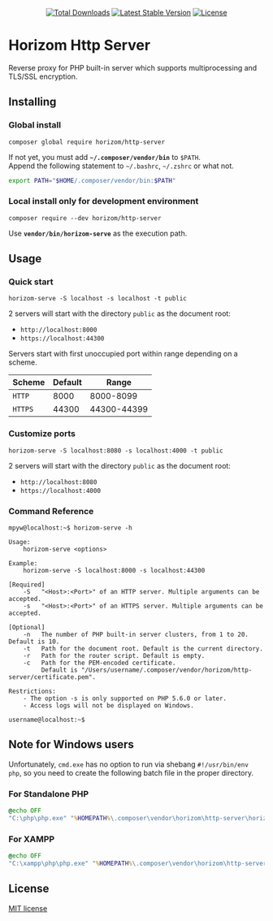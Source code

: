 <p align="center">
<a href="https://packagist.org/packages/horizom/http-server"><img src="https://poser.pugx.org/horizom/http-server/d/total.svg" alt="Total Downloads"></a>
<a href="https://packagist.org/packages/horizom/http-server"><img src="https://poser.pugx.org/horizom/http-server/v/stable.svg" alt="Latest Stable Version"></a>
<a href="https://packagist.org/packages/horizom/http-server"><img src="https://poser.pugx.org/horizom/http-server/license.svg" alt="License"></a>
</p>

# Horizom Http Server

Reverse proxy for PHP built-in server which supports multiprocessing and TLS/SSL encryption.

## Installing

### Global install

```shell script
composer global require horizom/http-server
```

If not yet, you must add **`~/.composer/vendor/bin`** to `$PATH`.  
Append the following statement to `~/.bashrc`, `~/.zshrc` or what not.

```bash
export PATH="$HOME/.composer/vendor/bin:$PATH"
```

### Local install only for development environment

```shell script
composer require --dev horizom/http-server
```

Use **`vendor/bin/horizom-serve`** as the execution path.

## Usage

### Quick start

```shell script
horizom-serve -S localhost -s localhost -t public
```

2 servers will start with the directory `public` as the document root:

- `http://localhost:8000`
- `https://localhost:44300`

Servers start with first unoccupied port within range depending on a scheme.

| Scheme  | Default | Range       |
| ------- | ------- | ----------- |
| `HTTP`  | 8000    | 8000-8099   |
| `HTTPS` | 44300   | 44300-44399 |

### Customize ports

```shell script
horizom-serve -S localhost:8080 -s localhost:4000 -t public
```

2 servers will start with the directory `public` as the document root:

- `http://localhost:8080`
- `https://localhost:4000`

### Command Reference

```ShellSession
mpyw@localhost:~$ horizom-serve -h

Usage:
    horizom-serve <options>

Example:
    horizom-serve -S localhost:8000 -s localhost:44300

[Required]
    -S   "<Host>:<Port>" of an HTTP server. Multiple arguments can be accepted.
    -s   "<Host>:<Port>" of an HTTPS server. Multiple arguments can be accepted.

[Optional]
    -n   The number of PHP built-in server clusters, from 1 to 20. Default is 10.
    -t   Path for the document root. Default is the current directory.
    -r   Path for the router script. Default is empty.
    -c   Path for the PEM-encoded certificate.
         Default is "/Users/username/.composer/vendor/horizom/http-server/certificate.pem".

Restrictions:
    - The option -s is only supported on PHP 5.6.0 or later.
    - Access logs will not be displayed on Windows.

username@localhost:~$
```

## Note for Windows users

Unfortunately, `cmd.exe` has no option to run via shebang `#!/usr/bin/env php`, so you need to create the following batch file in the proper directory.

### For Standalone PHP

```bat
@echo OFF
"C:\php\php.exe" "%HOMEPATH%\.composer\vendor\horizom\http-server\horizom-serve" %*
```

### For XAMPP

```bat
@echo OFF
"C:\xampp\php\php.exe" "%HOMEPATH%\.composer\vendor\horizom\http-server\horizom-serve" %*
```

## License

[MIT license](LICENSE)
